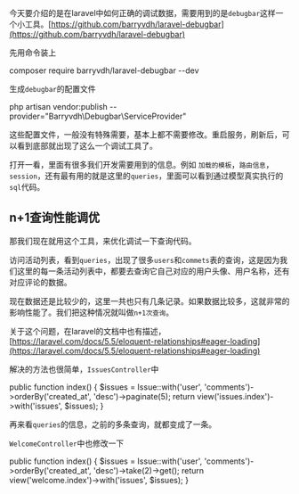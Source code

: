 今天要介绍的是在laravel中如何正确的调试数据，需要用到的是`debugbar`这样一个小工具。[https://github.com/barryvdh/laravel-debugbar](https://github.com/barryvdh/laravel-debugbar)

先用命令装上

composer require barryvdh/laravel-debugbar --dev

生成`debugbar`的配置文件

php artisan vendor:publish --provider="Barryvdh\\Debugbar\\ServiceProvider"

这些配置文件，一般没有特殊需要，基本上都不需要修改。重启服务，刷新后，可以看到底部就出现了这么一个调试工具了。

打开一看，里面有很多我们开发需要用到的信息。例如 `加载的模板`，`路由信息`，`session`，还有最有用的就是这里的`queries`，里面可以看到通过模型真实执行的`sql`代码。

n+1查询性能调优
---------

那我们现在就用这个工具，来优化调试一下查询代码。

访问活动列表，看到`queries`，出现了很多`users`和`commets`表的查询，这是因为我们这里的每一条活动列表中，都要去查询它自己对应的用户头像、用户名称，还有对应评论的数据。

现在数据还是比较少的，这里一共也只有几条记录。如果数据比较多，这就非常的影响性能了。我们把这种情况就叫做`n+1次查询`。

关于这个问题，在laravel的文档中也有描述，[https://laravel.com/docs/5.5/eloquent-relationships#eager-loading](https://laravel.com/docs/5.5/eloquent-relationships#eager-loading)

解决的方法也很简单，`IssuesController`中

public function index()
{
    $issues = Issue::with('user', 'comments')->orderBy('created_at', 'desc')->paginate(5);
    return view('issues.index')->with('issues', $issues);
}

再来看`queries`的信息，之前的多条查询，就都变成了一条。

`WelcomeController`中也修改一下

public function index()
{
    $issues = Issue::with('user', 'comments')->orderBy('created_at', 'desc')->take(2)->get();
    return view('welcome.index')->with('issues', $issues);
}
